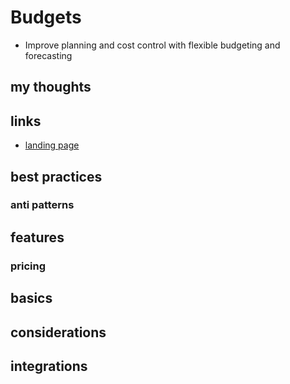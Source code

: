 # Budgets

- Improve planning and cost control with flexible budgeting and forecasting

## my thoughts

## links

- [landing page](https://aws.amazon.com/aws-cost-management/aws-budgets/?did=ap_card&trk=ap_card)

## best practices

### anti patterns

## features

### pricing

## basics

## considerations

## integrations

